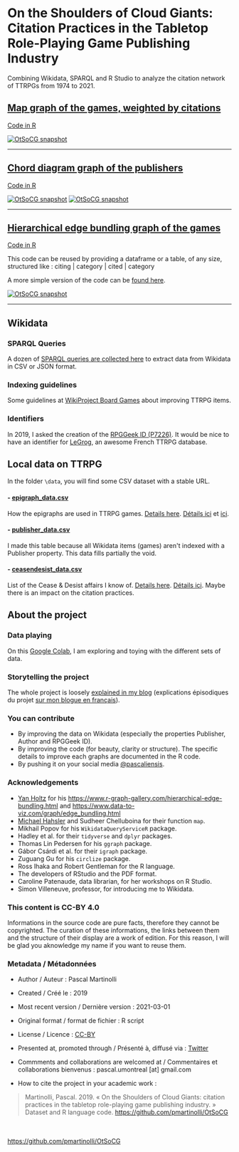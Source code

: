 # On the Shoulders of Cloud Giants: Citation Practices in the Tabletop Role-Playing Game Publishing Industry

Combining Wikidata, SPARQL and R Studio to analyze the citation network of TTRPGs from 1974 to 2021.

## [Map graph of the games, weighted by citations](https://github.com/pmartinolli/OtSoCG/blob/master/output/OtSoCG_with_map.pdf)

[Code in R](https://github.com/pmartinolli/OtSoCG/blob/master/R/OtSoCG_with_map.R)

[![OtSoCG snapshot](https://github.com/pmartinolli/OtSoCG/blob/master/output/OtSoCG_with_map.png)](https://github.com/pmartinolli/OtSoCG/blob/master/output/OtSoCG_with_map.pdf)

---

## [Chord diagram graph of the publishers](https://github.com/pmartinolli/OtSoCG/blob/master/output/OtSoCG_with_chorddiagram.pdf)

[Code in R](https://github.com/pmartinolli/OtSoCG/blob/master/R/OtSoCG_with_chorddiagram.R)

[![OtSoCG snapshot](https://github.com/pmartinolli/OtSoCG/blob/master/output/OtSoCG_with_chorddiagram.png)](https://github.com/pmartinolli/OtSoCG/blob/master/output/OtSoCG_with_chorddiagram.pdf)
[![OtSoCG snapshot](https://github.com/pmartinolli/OtSoCG/blob/master/output/OtSoCG_with_chorddiagram-detail.png)](https://github.com/pmartinolli/OtSoCG/blob/master/output/OtSoCG_with_chorddiagram.pdf)

---

## [Hierarchical edge bundling graph of the games](https://github.com/pmartinolli/OtSoCG/blob/master/output/OtSoCG_with_geom_conn_bundle_fancy.pdf)

[Code in R](https://github.com/pmartinolli/OtSoCG/blob/master/R/OtSoCG_with_geom_conn_bundle_fancy.R)

This code can be reused by providing a dataframe or a table, of any size, structured like : citing | category | cited | category

A more simple version of the code can be [found here](https://github.com/pmartinolli/OtSoCG/blob/master/R/OtSoCG_with_geom_conn_bundle_simple.R).

[![OtSoCG snapshot](https://github.com/pmartinolli/OtSoCG/blob/master/output/OtSoCG_with_geom_conn_bundle_fancy.png)](https://github.com/pmartinolli/OtSoCG/blob/master/output/OtSoCG_with_geom_conn_bundle_fancy.pdf)

---
## Wikidata

### SPARQL Queries

A dozen of [SPARQL queries are collected here](https://www.wikidata.org/wiki/User:Pmartinolli/OtSoCG) to extract data from Wikidata in CSV or JSON format.

### Indexing guidelines

Some guidelines at [WikiProject Board Games](https://www.wikidata.org/wiki/Wikidata:WikiProject_Board_Games) about improving TTRPG items.

### Identifiers

In 2019, I asked the creation of the [RPGGeek ID (P7226)](https://www.wikidata.org/wiki/Property:P7226). It would be nice to have an identifier for [LeGrog](http://www.legrog.org/), an awesome French TTRPG database.

## Local data on TTRPG

In the folder `\data`, you will find some CSV dataset with a stable URL. 

#### - [epigraph_data.csv](https://github.com/pmartinolli/OtSoCG/blob/master/data/epigraph_data.csv)

How the epigraphs are used in TTRPG games. [Details here](https://zotrpg.blogspot.com/2020/08/epigraphs-in-ttrpgs-12.html). [Détails ici](https://jdr.hypotheses.org/1332) et [ici](https://jdr.hypotheses.org/1401).

#### - [publisher_data.csv](https://github.com/pmartinolli/OtSoCG/blob/master/data/publisher_data.csv)

I made this table because all Wikidata items (games) aren't indexed with a Publisher property. This data fills partially the void.

#### - [ceasendesist_data.csv](https://github.com/pmartinolli/OtSoCG/blob/master/data/ceasendesist_data.csv)

List of the Cease & Desist affairs I know of. [Details here](http://zotrpg.blogspot.com/2020/08/cease-desist-orders-and-citation.html). [Détails ici](https://jdr.hypotheses.org/1199). Maybe there is an impact on the citation practices.

## About the project

### Data playing

On this [Google Colab](https://colab.research.google.com/drive/1gb9XBBNy3qniJ-aRlq1r_LtAue0wBNxy?usp=sharing), I am exploring and toying with the different sets of data.

### Storytelling the project

The whole project is loosely [explained in my blog](http://zotrpg.blogspot.com/search/label/on%20the%20shoulders%20of%20cloud%20giants) (explications épisodiques du projet [sur mon blogue en français](https://jdr.hypotheses.org/1163)).

### You can contribute

* By improving the data on Wikidata (especially the properties Publisher, Author and RPGGeek ID).
* By improving the code (for beauty, clarity or structure). The specific details to improve each graphs are documented in the R code.
* By pushing it on your social media [@pascaliensis](https://twitter.com/Pascaliensis).

### Acknowledgements 

* [Yan Holtz](https://www.yan-holtz.com/) for his https://www.r-graph-gallery.com/hierarchical-edge-bundling.html and https://www.data-to-viz.com/graph/edge_bundling.html
* [Michael Hahsler](https://michael.hahsler.net/SMU/ScientificCompR/code/map.R) and Sudheer Chelluboina for their function `map`.
* Mikhail Popov for his `WikidataQueryServiceR` package.
* Hadley et al. for their `tidyverse` and `dplyr` packages.
* Thomas Lin Pedersen for his `ggraph` package.
* Gábor Csárdi et al. for their `igraph` package.
* Zuguang Gu for his `circlize` package.
* Ross Ihaka and Robert Gentleman for the R language.
* The developers of RStudio and the PDF format.
* Caroline Patenaude, data librarian, for her workshops on R Studio.
* Simon Villeneuve, professor, for introducing me to Wikidata.

### This content is CC-BY 4.0 

Informations in the source code are pure facts, therefore they cannot be copyrighted. The curation of these informations, the links between them and the structure of their display are a work of edition. For this reason, I will be glad you aknowledge my name if you want to reuse them.

### Metadata / Métadonnées

* Author / Auteur : Pascal Martinolli

* Created / Créé le : 2019

* Most recent version / Dernière version : 2021-03-01

* Original format / format de fichier : R script

* License / Licence : [CC-BY](https://creativecommons.org/licenses/by/4.0/)

* Presented at, promoted through / Présenté à, diffusé via : [Twitter](https://twitter.com/Pascaliensis)

* Commments and collaborations are welcomed at / Commentaires et collaborations bienvenus : pascal.umontreal [at] gmail.com

* How to cite the project in your academic work : 
> Martinolli, Pascal. 2019. « On the Shoulders of Cloud Giants: citation practices in the tabletop role-playing game publishing industry. » Dataset and R language code. https://github.com/pmartinolli/OtSoCG

\
\
https://github.com/pmartinolli/OtSoCG
